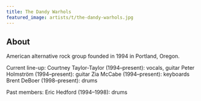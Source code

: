 ```yaml
---
title: The Dandy Warhols
featured_image: artists/t/the-dandy-warhols.jpg
---
```

## About

American alternative rock group founded in 1994 in Portland, Oregon.

Current line-up:
Courtney Taylor-Taylor (1994–present): vocals, guitar
Peter Holmström (1994–present): guitar
Zia McCabe (1994–present): keyboards
Brent DeBoer (1998–present): drums

Past members:
Eric Hedford (1994–1998): drums
